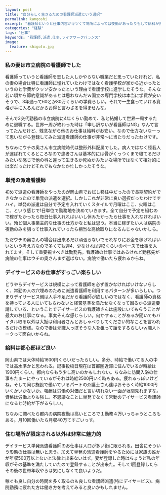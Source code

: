 ```yaml
---
layout: post
title: "自分らしく生きるための看護師派遣という選択"
permalink: kangoshi
excerpt: "看護師というと仕事内容がキツくて場所によっては夜勤があったりもして給料が良い分激務であるというイメージですが派遣の看護師という働き方なら看護師という仕事が持つリスクを上手く回避できるかもしれません。激務故に看護師を辞めてしまった方は再び資格パワーを活かすチャンスかも？"
categories: "経験"
tags: "仕事"
keywords: "看護師,派遣,仕事,ライフワークバランス"
image:
  feature: shigoto.jpg
---
```


### 私の妻は市立病院の看護師でした

看護師っていうと看護師を志した人しかやらない職業だと思っていたけれど、私の妻の場合は特に看護師に憧れていたわけではなく看護学校が家から近かったというのと学費がクッソ安かったという理由で看護学校に進学したそうな。そんな若い頃から節約意識があるとは思わなんだｗ国立の専門学校は本当に学費が安いそうで、3年通って60とか80万くらいの学費らしい。それで一生食っていける資格が手に入るんだからお得と言わざるを得ませんな。

そんで3交代勤務の市立病院に4年くらい勤めて、私と結婚して世界一周するために退職する。世界一周が終わった時は「申し訳ないが看護師はNG」なんて言ってたんだけど、残念ながら他のお仕事は給料がお安い。なので仕方ないなーって思いながら登録してみた派遣看護師の仕事が非常〜に当たりだったわけです。

ちなみにウチの奥さん市立病院時代は整形外科配属でした。病人ではなく怪我人が運ばれてくるところなので患者さんは基本的には骨がくっつくまで寝てるだけみたいな感じで他の科と違って生きるか死ぬかみたいな場所ではなくて相対的には楽だったけどそれでもなかなか忙しかったそうな。

### 単発の派遣看護師

初めて派遣の看護師をやったのが岡山県でお試し移住中だったので長期契約ができなかったので単発の派遣を選択。しかしこれが非常に良い選択だったわけですハイ。単発の派遣は自分で予定を入れていくスタイルで月曜はここ、火曜はここ、という感じで1日単位で勤務地を決めていきます。全て自分で予定を組むので稼ぎたかったら毎日仕事入れればいいし休みたかったら仕事を入れなければいい。殆ど個人事業主的な仕事の仕方かなと私は思う。本当に稼ぎたい人は病院の夜勤のみを狙って仕事入れていったら相当な高給取りになるんじゃないかしら。

ただウチの奥さんの場合は出来るだけ頑張らないでそれなりにお金を稼げればいいという考え方なので多くても週4、少なければ週2くらいのペースで仕事を入れてます。そして重要視すべきは勤務先。看護師の仕事ではあるけれど勤務先が病院の仕事はウチの奥さんまず選ばない。病院で働いたら疲れるからね。

### デイサービスのお仕事がすっごい楽らしい

どうやらデイサービスは規模によって看護師を必ず置かなければいけないらしく、常勤の人の穴埋めのために派遣看護師を利用するパターンが多いらしい。つまりデイサービス側は人手不足だから看護師が欲しいのではなく、看護師の資格を持っている人にいてもらわないと経営基準を満たせなくなって困るから派遣要請している、ということでデイサービスの看護師さんは施設にいてもらうことが最大のお仕事になる。事実そんな感じらしい。何かすることがあるか聞いてもバイタル取る以外は大抵は利用者さんとおしゃべりしてください的なことを言われるだけの模様。なので妻は元職人っぽそうな人を狙って話をするらしいｗ職人トークって面白いからね。

### 給料は都心部ほど良い

岡山県では大体時給1600円くらいだったらしい。多分、時給で働いてる人の中では高水準かと思われる。記事投稿日現在は首都圏近郊に住んでいるが時給は1900円くらい。都内ならもう少し高いのかもしれない。ちなみに訪問入浴の仕事もたまーにやっているがそれは時給2500円いく時もある。疲れるっぽいけどね。そして同じ施設で働いているパートの介護士さん達はおそらく時給1000円いくかいかないか。報酬は労働の対価だと言い切れない一面が垣間見れますな。資格は労働よりも強し。不思議なことに単発でなくて常勤のデイサービス看護師になると時給が下がるらしい。

ちなみに調べたら都内の病院夜勤は高いところで１勤務４万いっちゃうところもある。月10回働いたら月収40万てすごいっす。

### 住む場所が限定される以外は非常に魅力的

デイサービス単発派遣看護師のお仕事は人口が多い街に限られる。田舎にそういう形態の仕事は無いと思う。加えて単発の派遣看護師をやるためには家族の誰かが年収500万以上ないと法律上出来ないはず。妻が登録した時はちょうど私の年収がその基準を満たしていたので登録することが出来た。そして1回登録したらその後の世帯年収やらは気にしなくて良いようだ。

稼ぐも良し自分の時間を多く取るのも良しな看護師派遣(特にデイサービス)、病院勤務に疲れた方は働き方を考えてみると良いかもしれません。